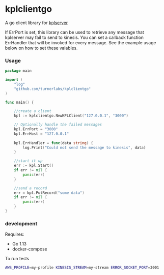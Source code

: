 # kplclientgo

A go client library for [kplserver](https://github.com/turnerlabs/kplserver)

If ErrPort is set, this library can be used to retrieve any message that kplserver may fail to send to kinesis. You can set a callback function ErrHandler that will be invoked for every message. See the example usage below on how to set these vaiables. 

### Usage

```go
package main

import (
	"log"
	"github.com/turnerlabs/kplclientgo"
)

func main() {

	//create a client
	kpl := kplclientgo.NewKPLClient("127.0.0.1", "3000")

	// Optionally handle the failed messages
	kpl.ErrPort = "3000"
	kpl.ErrHost = "127.0.0.1"
	
	kpl.ErrHandler = func(data string) {
		log.Print("Could not send the message to kinesis", data)
	}

	//start it up
	err := kpl.Start()
	if err != nil {
		panic(err)
	}

	//send a record
	err = kpl.PutRecord("some data")
	if err != nil {
		panic(err)
	}
}
```

### development

Requires:

- Go 1.13
- docker-compose

To run tests

```sh
AWS_PROFILE=my-profile KINESIS_STREAM=my-stream ERROR_SOCKET_PORT=3001 go test
```
